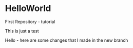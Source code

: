 # HelloWorld
First Repository - tutorial

This is just a test

Hello - here are some changes that I made in the new branch
